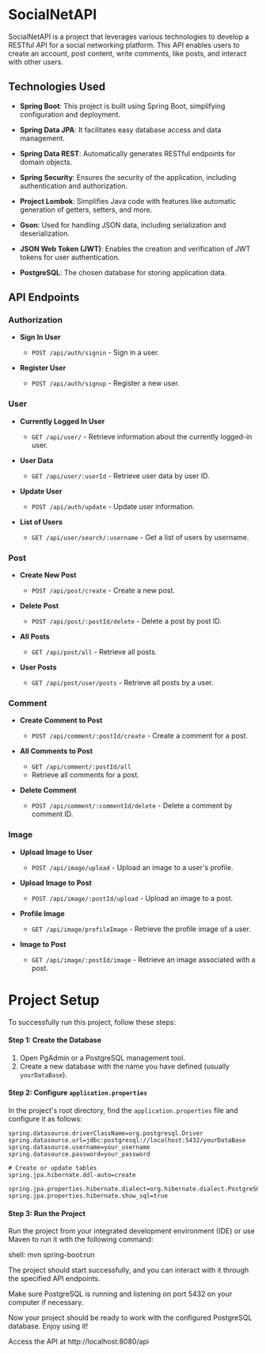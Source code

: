 # SocialNetAPI

SocialNetAPI is a project that leverages various technologies to develop a RESTful API for a social networking platform. This API enables users to create an account, post content, write comments, like posts, and interact with other users.

## Technologies Used

- **Spring Boot**: This project is built using Spring Boot, simplifying configuration and deployment.

- **Spring Data JPA**: It facilitates easy database access and data management.

- **Spring Data REST**: Automatically generates RESTful endpoints for domain objects.

- **Spring Security**: Ensures the security of the application, including authentication and authorization.

- **Project Lombok**: Simplifies Java code with features like automatic generation of getters, setters, and more.

- **Gson**: Used for handling JSON data, including serialization and deserialization.

- **JSON Web Token (JWT)**: Enables the creation and verification of JWT tokens for user authentication.

- **PostgreSQL**: The chosen database for storing application data.

## API Endpoints

### Authorization

- **Sign In User**
    - `POST /api/auth/signin` - Sign in a user.

- **Register User**
    - `POST /api/auth/signup` - Register a new user.

### User

- **Currently Logged In User**
    - `GET /api/user/` - Retrieve information about the currently logged-in user.

- **User Data**
    - `GET /api/user/:userId` - Retrieve user data by user ID.

- **Update User**
    - `POST /api/auth/update` - Update user information.

- **List of Users**
    - `GET /api/user/search/:username` - Get a list of users by username.

### Post

- **Create New Post**
    - `POST /api/post/create` - Create a new post.

- **Delete Post**
    - `POST /api/post/:postId/delete` - Delete a post by post ID.

- **All Posts**
    - `GET /api/post/all` - Retrieve all posts.

- **User Posts**
    - `GET /api/post/user/posts` - Retrieve all posts by a user.

### Comment

- **Create Comment to Post**
    - `POST /api/comment/:postId/create` - Create a comment for a post.

- **All Comments to Post**
    - `GET /api/comment/:postId/all`
    - Retrieve all comments for a post.

- **Delete Comment**
    - `POST /api/comment/:commentId/delete` - Delete a comment by comment ID.

### Image

- **Upload Image to User**
    - `POST /api/image/upload` - Upload an image to a user's profile.

- **Upload Image to Post**
    - `POST /api/image/:postId/upload` - Upload an image to a post.

- **Profile Image**
    - `GET /api/image/profileImage` - Retrieve the profile image of a user.

- **Image to Post**
    - `GET /api/image/:postId/image` - Retrieve an image associated with a post.

# Project Setup

To successfully run this project, follow these steps:

#### Step 1: Create the Database

1. Open PgAdmin or a PostgreSQL management tool.
2. Create a new database with the name you have defined (usually `yourDataBase`).

#### Step 2: Configure `application.properties`

In the project's root directory, find the `application.properties` file and configure it as follows:

```properties
spring.datasource.driverClassName=org.postgresql.Driver
spring.datasource.url=jdbc:postgresql://localhost:5432/yourDataBase
spring.datasource.username=your_username
spring.datasource.password=your_password

# Create or update tables
spring.jpa.hibernate.ddl-auto=create

spring.jpa.properties.hibernate.dialect=org.hibernate.dialect.PostgreSQLDialect
spring.jpa.properties.hibernate.show_sql=true
```

#### Step 3: Run the Project 
Run the project from your integrated development environment (IDE) or use Maven to run it with the following command:

shell:
mvn spring-boot:run

The project should start successfully, and you can interact with it through the specified API endpoints.

Make sure PostgreSQL is running and listening on port 5432 on your computer if necessary.

Now your project should be ready to work with the configured PostgreSQL database. Enjoy using it!

Access the API at  http://localhost:8080/api